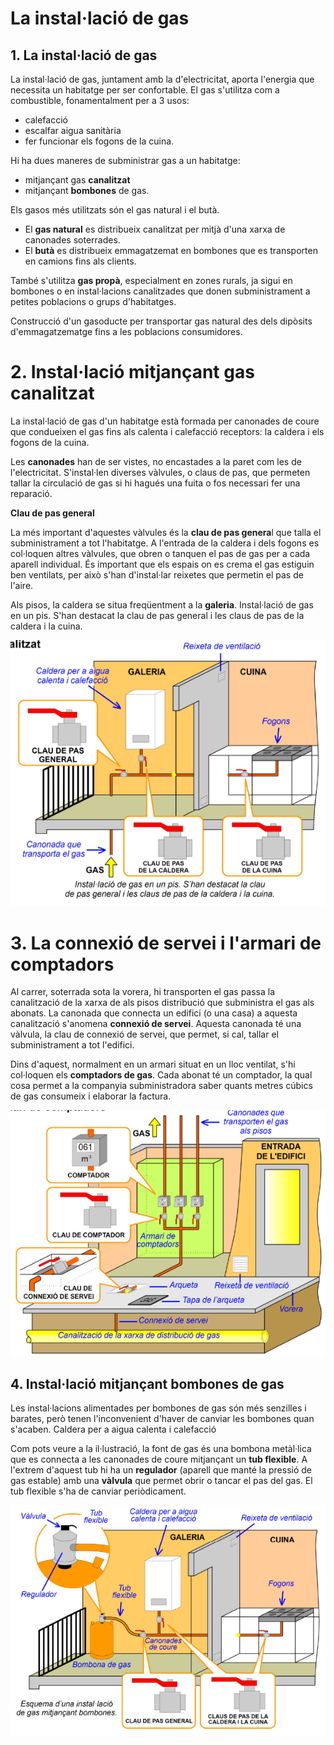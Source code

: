 # La instal·lació de gas 

## 1. La instal·lació de gas 

La instal·lació de gas, juntament amb la d'electricitat, aporta l'energia que necessita un habitatge per ser confortable. El gas s'utilitza com a combustible, fonamentalment per a 3 usos: 

- calefacció
- escalfar aigua sanitària 
- fer funcionar els fogons de la cuina. 

Hi ha dues maneres de subministrar gas a un habitatge: 

- mitjançant gas **canalitzat** 
- mitjançant **bombones** de gas. 
 
Els gasos més utilitzats són el gas natural i el butà. 

- El **gas natural** es distribueix canalitzat per mitjà d'una xarxa de canonades soterrades. 
- El **butà** es distribueix emmagatzemat en bombones que es transporten en camions fins als clients. 

També s'utilitza **gas propà**, especialment en zones rurals, ja sigui en bombones o en instal·lacions canalitzades que donen subministrament a petites poblacions o grups d'habitatges. 

Construcció d'un gasoducte per transportar gas natural des dels dipòsits d'emmagatzematge fins a les poblacions consumidores. 

# 2. Instal·lació mitjançant gas canalitzat 

La instal·lació de gas d'un habitatge està formada per canonades de coure 
que condueixen el gas fins als calenta i calefacció receptors: la caldera i els fogons de la cuina. 

Les **canonades** han de ser vistes, no encastades a la paret com les de l'electricitat. S'instal·len diverses vàlvules, o claus de pas, que permeten tallar la circulació de gas si hi hagués una fuita o fos necessari fer una 
reparació. 

**Clau de pas general**

La més important d'aquestes vàlvules és la **clau de pas genera**l que talla el subministrament a tot l'habitatge. A l'entrada de la caldera i dels fogons es col·loquen altres vàlvules, que obren o tanquen el pas de gas per a cada aparell individual. És important que els espais on es crema el gas estiguin ben ventilats, per això s'han d'instal·lar reixetes que permetin el pas de l'aire. 

Als pisos, la caldera se situa freqüentment a la **galeria**. 
Instal·lació de gas en un pis. S'han destacat la clau de pas general i les claus de pas de la caldera i la cuina. 

![](img/2022-10-18-21-58-48.png)

# 3. La connexió de servei i l'armari de comptadors 

Al carrer, soterrada sota la vorera, hi transporten el gas passa la canalització de la xarxa de  als pisos distribució que subministra el gas als abonats. La canonada que connecta un edifici (o una casa) a aquesta canalització s'anomena **connexió de servei**. Aquesta canonada té una vàlvula, la clau de connexió de servei, que permet, si cal, tallar el subministrament a tot l'edifici. 

Dins d'aquest, normalment en un armari situat en un lloc ventilat, s'hi col·loquen els **comptadors de gas**. Cada abonat té un comptador, la qual cosa permet a la companyia subministradora saber quants metres cúbics de gas consumeix i elaborar la factura. 

![](img/2022-10-18-21-59-11.png)

## 4. Instal·lació mitjançant bombones de gas 

Les instal·lacions alimentades per bombones de gas són més senzilles i barates, però tenen l'inconvenient d'haver de canviar les bombones quan s'acaben. 
Caldera per a aigua calenta i calefacció 

Com pots veure a la il·lustració, la font de gas és una bombona metàl·lica que es connecta a les canonades de coure mitjançant un **tub flexible**. A l'extrem d'aquest tub hi ha un **regulador** (aparell que manté la pressió de gas estable) amb una **vàlvula** que permet obrir o tancar el pas del gas. El tub flexible s'ha de canviar periòdicament. 

![](img/2022-10-18-21-59-31.png)
